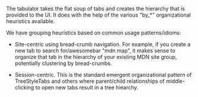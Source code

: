 The tabulator takes the flat soup of tabs and creates the hierarchy that is
provided to the UI.  It does with the help of the various "by_*" organizational
heuristics available.

We have grouping heuristics based on common usage patterns/idioms:

- Site-centric using bread-crumb navigation.  For example, if you create a new
  tab to search for/awesomebar "mdn map", it makes sense to organize that tab
  in the hierarchy of your existing MDN site group, potentially clustering by
  bread-crumbs.

- Session-centric.  This is the standard emergent organizational pattern of
  TreeStyleTabs and others where parent/child relationships of middle-clicking
  to open new tabs result in a tree hiearchy.
